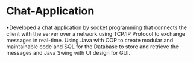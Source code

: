 # Chat-Application 
•Developed a chat application by socket programming that connects the client with the server over a network using TCP/IP Protocol to exchange messages in real-time. Using Java with OOP to create modular and maintainable code and SQL for the Database to store and retrieve the messages and Java Swing with UI design for GUI.

